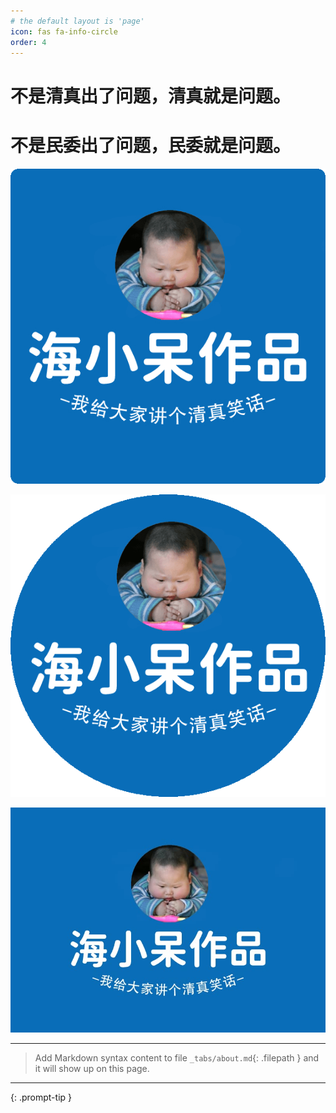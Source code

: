 ```yaml
---
# the default layout is 'page'
icon: fas fa-info-circle
order: 4
---
```


# 不是清真出了问题，清真就是问题。
# 不是民委出了问题，民委就是问题。

![](https://raw.githubusercontent.com/qznswhc/2025pic/main/07/29/0202-20250725093857.png)

![](https://raw.githubusercontent.com/qznswhc/2025pic/main/07/29/011-20250725094022.png)

![](https://raw.githubusercontent.com/qznswhc/2025pic/main/07/29/20250724200215.jpg)

---
> Add Markdown syntax content to file `_tabs/about.md`{: .filepath } and it will show up on this page.
---

{: .prompt-tip }
